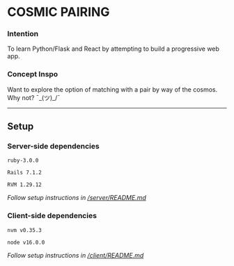 # COSMIC PAIRING

### Intention

To learn Python/Flask and React by attempting to build a progressive web app.

### Concept Inspo

Want to explore the option of matching with a pair by way of the cosmos. Why not?  ¯\_(ツ)_/¯

---

## Setup

### Server-side dependencies

```
ruby-3.0.0

Rails 7.1.2

RVM 1.29.12
```

*Follow setup instructions in [/server/README.md](server/README.md)*

### Client-side dependencies

```
nvm v0.35.3

node v16.0.0
```

*Follow setup instructions in [/client/README.md](client/README.md)*